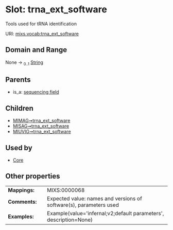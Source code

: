 
# Slot: trna_ext_software


Tools used for tRNA identification

URI: [mixs.vocab:trna_ext_software](https://w3id.org/mixs/vocab/trna_ext_software)


## Domain and Range

None &#8594;  <sub>0..1</sub> [String](types/String.md)

## Parents

 *  is_a: [sequencing field](sequencing_field.md)

## Children

 *  [MIMAG➞trna_ext_software](MIMAG_trna_ext_software.md)
 *  [MISAG➞trna_ext_software](MISAG_trna_ext_software.md)
 *  [MIUVIG➞trna_ext_software](MIUVIG_trna_ext_software.md)

## Used by

 * [Core](Core.md)

## Other properties

|  |  |  |
| --- | --- | --- |
| **Mappings:** | | MIXS:0000068 |
| **Comments:** | | Expected value: names and versions of software(s), parameters used |
| **Examples:** | | Example(value='infernal;v2;default parameters', description=None) |


